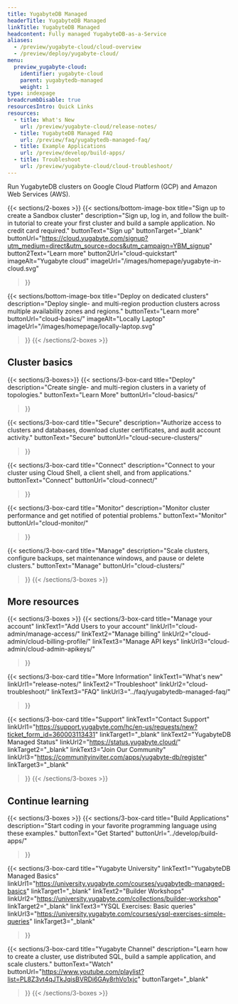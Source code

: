 ```yaml
---
title: YugabyteDB Managed
headerTitle: YugabyteDB Managed
linkTitle: YugabyteDB Managed
headcontent: Fully managed YugabyteDB-as-a-Service
aliases:
  - /preview/yugabyte-cloud/cloud-overview
  - /preview/deploy/yugabyte-cloud/
menu:
  preview_yugabyte-cloud:
    identifier: yugabyte-cloud
    parent: yugabytedb-managed
    weight: 1
type: indexpage
breadcrumbDisable: true
resourcesIntro: Quick Links
resources:
  - title: What's New
    url: /preview/yugabyte-cloud/release-notes/
  - title: YugabyteDB Managed FAQ
    url: /preview/faq/yugabytedb-managed-faq/
  - title: Example Applications
    url: /preview/develop/build-apps/
  - title: Troubleshoot
    url: /preview/yugabyte-cloud/cloud-troubleshoot/
---
```


Run YugabyteDB clusters on Google Cloud Platform (GCP) and Amazon Web Services (AWS).

{{< sections/2-boxes >}}
  {{< sections/bottom-image-box
    title="Sign up to create a Sandbox cluster"
    description="Sign up, log in, and follow the built-in tutorial to create your first cluster and build a sample application. No credit card required."
    buttonText="Sign up"
    buttonTarget="_blank"
    buttonUrl="https://cloud.yugabyte.com/signup?utm_medium=direct&utm_source=docs&utm_campaign=YBM_signup"
    button2Text="Learn more"
    button2Url="cloud-quickstart"
    imageAlt="Yugabyte cloud" imageUrl="/images/homepage/yugabyte-in-cloud.svg"
  >}}

  {{< sections/bottom-image-box
    title="Deploy on dedicated clusters"
    description="Deploy single- and multi-region production clusters across multiple availability zones and regions."
    buttonText="Learn more"
    buttonUrl="cloud-basics/"
    imageAlt="Locally Laptop" imageUrl="/images/homepage/locally-laptop.svg"
  >}}
{{< /sections/2-boxes >}}

## Cluster basics

{{< sections/3-boxes>}}
  {{< sections/3-box-card
    title="Deploy"
    description="Create single- and multi-region clusters in a variety of topologies."
    buttonText="Learn More"
    buttonUrl="cloud-basics/"
  >}}

  {{< sections/3-box-card
    title="Secure"
    description="Authorize access to clusters and databases, download cluster certificates, and audit account activity."
    buttonText="Secure"
    buttonUrl="cloud-secure-clusters/"
  >}}

  {{< sections/3-box-card
    title="Connect"
    description="Connect to your cluster using Cloud Shell, a client shell, and from applications."
    buttonText="Connect"
    buttonUrl="cloud-connect/"
  >}}

  {{< sections/3-box-card
    title="Monitor"
    description="Monitor cluster performance and get notified of potential problems."
    buttonText="Monitor"
    buttonUrl="cloud-monitor/"
  >}}

  {{< sections/3-box-card
    title="Manage"
    description="Scale clusters, configure backups, set maintenance windows, and pause or delete clusters."
    buttonText="Manage"
    buttonUrl="cloud-clusters/"
  >}}
{{< /sections/3-boxes >}}

## More resources

{{< sections/3-boxes >}}
  {{< sections/3-box-card
	title="Manage your account"
	linkText1="Add Users to your account"
	linkUrl1="cloud-admin/manage-access/"
	linkText2="Manage billing"
	linkUrl2="cloud-admin/cloud-billing-profile/"
	linkText3="Manage API keys"
	linkUrl3="cloud-admin/cloud-admin-apikeys/"
  >}}

  {{< sections/3-box-card
	title="More Information"
	linkText1="What's new"
	linkUrl1="release-notes/"
	linkText2="Troubleshoot"
	linkUrl2="cloud-troubleshoot/"
	linkText3="FAQ"
	linkUrl3="../faq/yugabytedb-managed-faq/"
  >}}

  {{< sections/3-box-card
	title="Support"
	linkText1="Contact Support"
	linkUrl1="https://support.yugabyte.com/hc/en-us/requests/new?ticket_form_id=360003113431"
	linkTarget1="_blank"
	linkText2="YugabyteDB Managed Status"
	linkUrl2="https://status.yugabyte.cloud/"
    linkTarget2="_blank"
	linkText3="Join Our Community"
	linkUrl3="https://communityinviter.com/apps/yugabyte-db/register"
	linkTarget3="_blank"
  >}}
{{< /sections/3-boxes >}}

## Continue learning

{{< sections/3-boxes >}}
  {{< sections/3-box-card
	title="Build Applications"
	description="Start coding in your favorite programming language using these examples."
	buttonText="Get Started"
	buttonUrl="../develop/build-apps/"
  >}}

  {{< sections/3-box-card
	title="Yugabyte University"
	linkText1="YugabyteDB Managed Basics"
	linkUrl1="https://university.yugabyte.com/courses/yugabytedb-managed-basics"
	linkTarget1="_blank"
	linkText2="Builder Workshops"
	linkUrl2="https://university.yugabyte.com/collections/builder-workshop"
	linkTarget2="_blank"
	linkText3="YSQL Exercises: Basic queries"
	linkUrl3="https://university.yugabyte.com/courses/ysql-exercises-simple-queries"
	linkTarget3="_blank"
  >}}

  {{< sections/3-box-card
	title="Yugabyte Channel"
	description="Learn how to create a cluster, use distributed SQL, build a sample application, and scale clusters."
	buttonText="Watch"
	buttonUrl="https://www.youtube.com/playlist?list=PL8Z3vt4qJTkJqisBVRDi6GAy8rhVo1xjc"
	buttonTarget="_blank"
  >}}
{{< /sections/3-boxes >}}